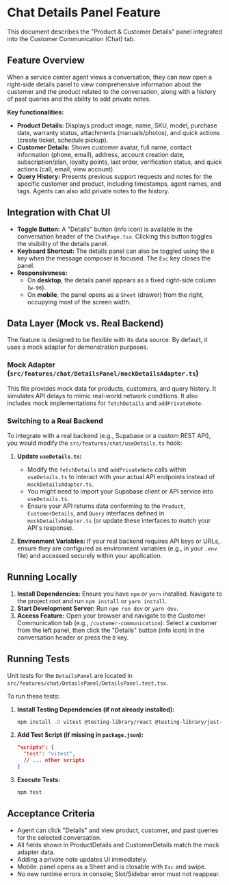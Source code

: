 
# Chat Details Panel Feature

This document describes the "Product & Customer Details" panel integrated into the Customer Communication (Chat) tab.

## Feature Overview

When a service center agent views a conversation, they can now open a right-side details panel to view comprehensive information about the customer and the product related to the conversation, along with a history of past queries and the ability to add private notes.

**Key functionalities:**

-   **Product Details:** Displays product image, name, SKU, model, purchase date, warranty status, attachments (manuals/photos), and quick actions (create ticket, schedule pickup).
-   **Customer Details:** Shows customer avatar, full name, contact information (phone, email), address, account creation date, subscription/plan, loyalty points, last order, verification status, and quick actions (call, email, view account).
-   **Query History:** Presents previous support requests and notes for the specific customer and product, including timestamps, agent names, and tags. Agents can also add private notes to the history.

## Integration with Chat UI

-   **Toggle Button:** A "Details" button (info icon) is available in the conversation header of the `ChatPage.tsx`. Clicking this button toggles the visibility of the details panel.
-   **Keyboard Shortcut:** The details panel can also be toggled using the `D` key when the message composer is focused. The `Esc` key closes the panel.
-   **Responsiveness:**
    -   On **desktop**, the details panel appears as a fixed right-side column (`w-96`).
    -   On **mobile**, the panel opens as a `Sheet` (drawer) from the right, occupying most of the screen width.

## Data Layer (Mock vs. Real Backend)

The feature is designed to be flexible with its data source. By default, it uses a mock adapter for demonstration purposes.

### Mock Adapter (`src/features/chat/DetailsPanel/mockDetailsAdapter.ts`)

This file provides mock data for products, customers, and query history. It simulates API delays to mimic real-world network conditions. It also includes mock implementations for `fetchDetails` and `addPrivateNote`.

### Switching to a Real Backend

To integrate with a real backend (e.g., Supabase or a custom REST API), you would modify the `src/features/chat/useDetails.ts` hook:

1.  **Update `useDetails.ts`:**
    -   Modify the `fetchDetails` and `addPrivateNote` calls within `useDetails.ts` to interact with your actual API endpoints instead of `mockDetailsAdapter.ts`.
    -   You might need to import your Supabase client or API service into `useDetails.ts`.
    -   Ensure your API returns data conforming to the `Product`, `CustomerDetails`, and `Query` interfaces defined in `mockDetailsAdapter.ts` (or update these interfaces to match your API's response).

2.  **Environment Variables:** If your real backend requires API keys or URLs, ensure they are configured as environment variables (e.g., in your `.env` file) and accessed securely within your application.

## Running Locally

1.  **Install Dependencies:** Ensure you have `npm` or `yarn` installed. Navigate to the project root and run `npm install` or `yarn install`.
2.  **Start Development Server:** Run `npm run dev` or `yarn dev`.
3.  **Access Feature:** Open your browser and navigate to the Customer Communication tab (e.g., `/customer-communication`). Select a customer from the left panel, then click the "Details" button (info icon) in the conversation header or press the `D` key.

## Running Tests

Unit tests for the `DetailsPanel` are located in `src/features/chat/DetailsPanel/DetailsPanel.test.tsx`.

To run these tests:

1.  **Install Testing Dependencies (if not already installed):**
    ```bash
    npm install -D vitest @testing-library/react @testing-library/jest-dom
    ```
2.  **Add Test Script (if missing in `package.json`):**
    ```json
    "scripts": {
      "test": "vitest",
      // ... other scripts
    }
    ```
3.  **Execute Tests:**
    ```bash
    npm test
    ```

## Acceptance Criteria

-   Agent can click "Details" and view product, customer, and past queries for the selected conversation.
-   All fields shown in ProductDetails and CustomerDetails match the mock adapter data.
-   Adding a private note updates UI immediately.
-   Mobile: panel opens as a Sheet and is closable with `Esc` and swipe.
-   No new runtime errors in console; Slot/Sidebar error must not reappear.
